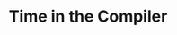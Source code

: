 ---
title: Time in the Compiler
type: section
description: This page describes the concepts of time in the Scala 3 compiler.
num: 18
previous-page: arch-types
next-page: arch-symbols
redirect_to: https://dotty.epfl.ch/docs/contributing/architecture/time.html
---
